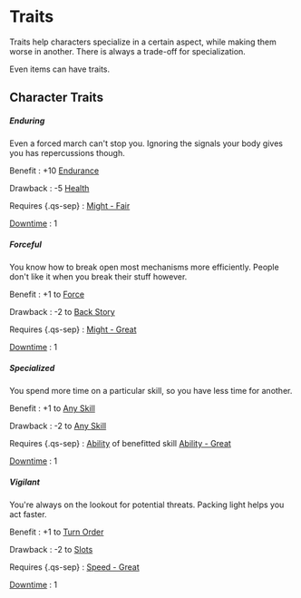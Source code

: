 # Traits

Traits help characters specialize in a certain aspect, while making them worse
in another. There is always a trade-off for specialization.

Even items can have traits.

## Character Traits

<div class="col-layout-start qs-list"></div>

<!-- A-N -->

##### Enduring

Even a forced march can't stop you. Ignoring the signals your body gives you has
repercussions though.

Benefit
:   +10 [Endurance](/character#endurance)

Drawback
:   -5 [Health](/character#health)

Requires {.qs-sep}
:   [Might - Fair](/character#might-mi)

[Downtime](/character#downtime-dt)
:   1

##### Forceful

You know how to break open most mechanisms more efficiently. People don't like
it when you break their stuff however.

Benefit
:   +1 to [Force](/character/skills#force)

Drawback
:   -2 to [Back Story](/character/skills#back-story)

Requires {.qs-sep}
:   [Might - Great](/character#might-mi)

[Downtime](/character#downtime-dt)
:   1

<div class="col-layout-end"></div>
<div class="col-layout-start qs-list"></div>

##### Specialized

You spend more time on a particular skill, so you have less time for another.

Benefit
:   +1 to [Any Skill](/character/skills#available-skills)

Drawback
:   -2 to [Any Skill](/character/skills#available-skills)

Requires {.qs-sep}
:   [Ability](/character#abilities) of benefitted skill [Ability -
Great](/character#abilities)

[Downtime](/character#downtime-dt)
:   1

##### Vigilant

You're always on the lookout for potential threats. Packing light helps you act
faster.

Benefit
:   +1 to [Turn Order](/crisis#turn-order)

Drawback
:   -2 to [Slots](/character/equipment#slots)

Requires {.qs-sep}
:   [Speed - Great](/character#speed-sp)

[Downtime](/character#downtime-dt)
:   1

<div class="col-layout-end clearfix"></div>

